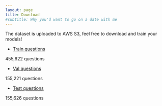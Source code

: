 ```yaml
---
layout: page
title: Download
#subtitle: Why you'd want to go on a date with me
---
```

The dataset is uploaded to AWS S3, feel free to download and train your models!

* [Train questions]([https://mcds.cs.cmu.edu/](https://mqa-capstone-datasets.s3.us-east-2.amazonaws.com/ourQA/final/Train.json))

455,622 questions

* [Val questions]([https://mcds.cs.cmu.edu/](https://mqa-capstone-datasets.s3.us-east-2.amazonaws.com/ourQA/final/Val.json))

155,221 questions

* [Test questions]([https://mcds.cs.cmu.edu/](https://mqa-capstone-datasets.s3.us-east-2.amazonaws.com/ourQA/final/Test.json))

155,626 questions

 
